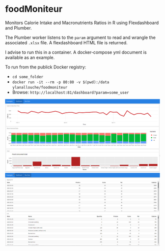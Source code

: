 # foodMoniteur

Monitors Calorie Intake and Macronutrients Ratios in R using Flexdashboard and Plumber.

The Plumber worker listens to the `param` argument to read and wrangle the associated `.xlsx` file.
A flexdashboard HTML file is returned.

I advise to run this in a container.
A docker-compose yml document is available as an example.

To run from the publick Docker registry:

* `cd some_folder`
* `docker run -it --rm -p 80:80 -v $(pwd):/data ylanallouche/foodmoniteur`
* Browse: `http://localhost:81/dashboard?param=some_user`

![](ss1.png)
![](ss2.png)
